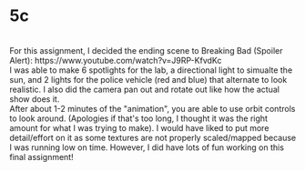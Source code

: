 # 5c

<br>
For this assignment, I decided the ending scene to Breaking Bad (Spoiler Alert): https://www.youtube.com/watch?v=J9RP-KfvdKc

<br>
I was able to make 6 spotlights for the lab, a directional light to simualte the sun, and 2 lights for the police vehicle (red and blue) that alternate to look realistic. I also did the camera pan out and rotate out like how the actual show does it.

<br>
After about 1-2 minutes of the "animation", you are able to use orbit controls to look around. (Apologies if that's too long, I thought it was the right amount for what I was trying to make).
I would have liked to put more detail/effort on it as some textures are not properly scaled/mapped because I was running low on time. However, I did have lots of fun working on this final assignment!